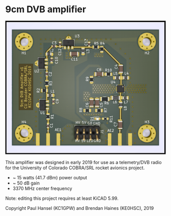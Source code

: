 # 9cm DVB amplifier

![9cm DVB amplifier](av3-top.png "Amplifier image")

This amplifier was designed in early 2019 for use as a telemetry/DVB radio for the University of Colorado COBRA/SRL rocket avionics project.

- ~ 15 watts (41.7 dBm) power output
- ~ 50 dB gain
- 3370 MHz center frequency

Note: editing this project requires at least KiCAD 5.99.

Copyright Paul Hansel (KC1GPW) and Brendan Haines (KE0HSC), 2019
